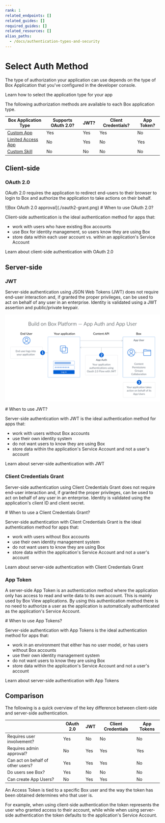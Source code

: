 ```yaml
---
rank: 1
related_endpoints: []
related_guides: []
required_guides: []
related_resources: []
alias_paths:
  - /docs/authentication-types-and-security
---
```


# Select Auth Method

The type of authorization your application can use depends on the type of
Box Application that you've configured in the developer console.

<CTA to="guide://applications/app-types/select">
  Learn how to select the application type for your app
</CTA>

The following authorization methods are available to each Box application type.

<!-- markdownlint-disable line-length -->

| Box Application Type         | Supports OAuth 2.0? | JWT? | Client Credentials? | App Token? |
| ---------------------------- | ------------------- | ---- | ------------------- | ---------- |
| [Custom App][custom-app]     | Yes                 | Yes  | Yes                 | No         |
| [Limited Access App][la-app] | No                  | Yes  | No                  | Yes        |
| [Custom Skill][custom-skill] | No                  | No   | No                  | No         |

<!-- markdownlint-enable line-length -->

## Client-side

### OAuth 2.0

OAuth 2.0 requires the application to redirect end-users to their browser to
login to Box and authorize the application to take actions on their
behalf.

<ImageFrame center width="400" shadow border>
  ![Box OAuth 2.0 approval](./oauth2-grant.png)
</ImageFrame>

<Message>
  # When to use OAuth 2.0?

Client-side authentication is the ideal authentication method for apps that:

- work with users who have existing Box accounts
- use Box for identity management, so users know they are using Box
- store data within each user account vs. within an application's Service Account

</Message>

<CTA to="guide://authentication/oauth2">
  Learn about client-side authentication with OAuth 2.0
</CTA>

## Server-side

### JWT

Server-side authentication using JSON Web Tokens (JWT) does not require end-user
interaction and, if granted the proper privileges, can be used to act on behalf
of any user in an enterprise. Identity is validated using a JWT assertion and
public/private keypair.

<ImageFrame center shadow border>

![Box JWT flow](./jwt-flow.png)

</ImageFrame>

<Message>
  # When to use JWT?

Server-side authentication with JWT is the ideal authentication method for apps
that:

- work with users without Box accounts
- use their own identity system
- do not want users to know they are using Box
- store data within the application's Service Account and not a user's account

</Message>

<CTA to="guide://authentication/jwt">
  Learn about server-side authentication with JWT
</CTA>

### Client Credentials Grant

Server-side authentication using Client Credentials Grant does not require
end-user interaction and, if granted the proper privileges, can be used to act
on behalf of any user in an enterprise. Identity is validated using the
application's client ID and client secret.

<Message>
  # When to use a Client Credentials Grant?

Server-side authentication with Client Credentials Grant is the ideal
authentication method for apps that:

- work with users without Box accounts
- use their own identity management system
- do not want users to know they are using Box
- store data within the application's Service Account and not a user's account

</Message>

<CTA to="guide://authentication/client-credentials">
  Learn about server-side authentication with Client Credentials Grant
</CTA>

### App Token

A server-side App Token is an authentication method where the application only
has access to read and write data to its own account. This is mainly used by Box
View applications. By using this authentication method there is no need to
authorize a user as the application is automatically authenticated as the
application's Service Account.

<Message>
  # When to use App Tokens?

Server-side authentication with App Tokens is the ideal authentication method
for apps that:

- work in an environment that either has no user model, or has users without Box accounts
- use their own identity management system
- do not want users to know they are using Box
- store data within the application's Service Account and not a user's account

</Message>

<CTA to="guide://authentication/app-token">
  Learn about server-side authentication with App Tokens
</CTA>

## Comparison

The following is a quick overview of the key difference between client-side and
server-side authentication.

<!-- markdownlint-disable line-length -->

|                                   | OAuth 2.0 | JWT | Client Credentials | App Tokens |
| --------------------------------- | --------- | --- | ------------------ | ---------- |
| Requires user involvement?        | Yes       | No  | No                 | No         |
| Requires admin approval?          | No        | Yes | Yes                | Yes        |
| Can act on behalf of other users? | Yes       | Yes | Yes                | No         |
| Do users see Box?                 | Yes       | No  | No                 | No         |
| Can create App Users?             | No        | Yes | Yes                | No         |

<!-- markdownlint-enable line-length -->

<Message>

An Access Token is tied to a specific Box user and the way the token has been
obtained determines who that user is.

For example, when using client-side authentication the token represents the
user who granted access to their account, while while when using server-side
authentication the token defaults to the application's Service Account.

</Message>

[custom-app]: g://applications/app-types/custom-apps
[custom-skill]: g://applications/app-types/custom-skills
[la-app]: g://applications/app-types/limited-access-apps
